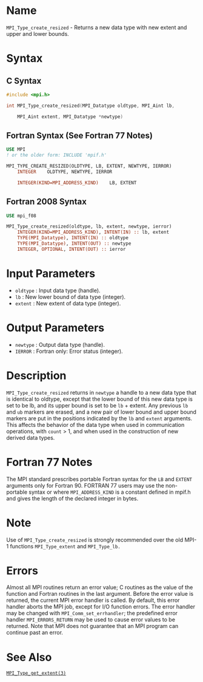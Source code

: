 # Name

`MPI_Type_create_resized` - Returns a new data type with new extent
and upper and lower bounds.

# Syntax

## C Syntax

```c
#include <mpi.h>

int MPI_Type_create_resized(MPI_Datatype oldtype, MPI_Aint lb,

    MPI_Aint extent, MPI_Datatype *newtype)
```

## Fortran Syntax (See Fortran 77 Notes)

```fortran
USE MPI
! or the older form: INCLUDE 'mpif.h'

MPI_TYPE_CREATE_RESIZED(OLDTYPE, LB, EXTENT, NEWTYPE, IERROR)
    INTEGER    OLDTYPE, NEWTYPE, IERROR

    INTEGER(KIND=MPI_ADDRESS_KIND)    LB, EXTENT
```

## Fortran 2008 Syntax

```fortran
USE mpi_f08

MPI_Type_create_resized(oldtype, lb, extent, newtype, ierror)
    INTEGER(KIND=MPI_ADDRESS_KIND), INTENT(IN) :: lb, extent
    TYPE(MPI_Datatype), INTENT(IN) :: oldtype
    TYPE(MPI_Datatype), INTENT(OUT) :: newtype
    INTEGER, OPTIONAL, INTENT(OUT) :: ierror
```


# Input Parameters

* `oldtype` : Input data type (handle).
* `lb` : New lower bound of data type (integer).
* `extent` : New extent of data type (integer).

# Output Parameters

* `newtype` : Output data type (handle).
* `IERROR` : Fortran only: Error status (integer).

# Description

`MPI_Type_create_resized` returns in `newtype` a handle to a new data type
that is identical to oldtype, except that the lower bound of this new
data type is set to be lb, and its upper bound is set to be `lb` +
extent. Any previous `lb` and `ub` markers are erased, and a new pair
of lower bound and upper bound markers are put in the positions
indicated by the `lb` and `extent` arguments. This affects the behavior
of the data type when used in communication operations, with `count` >
1, and when used in the construction of new derived data types.

# Fortran 77 Notes

The MPI standard prescribes portable Fortran syntax for the `LB` and
`EXTENT` arguments only for Fortran 90. FORTRAN 77 users may use the
non-portable syntax
    or
where `MPI_ADDRESS_KIND` is a constant defined in mpif.h and gives the
length of the declared integer in bytes.

# Note

Use of `MPI_Type_create_resized` is strongly recommended over the old
MPI-1 functions `MPI_Type_extent` and `MPI_Type_lb.`

# Errors

Almost all MPI routines return an error value; C routines as the value
of the function and Fortran routines in the last argument.
Before the error value is returned, the current MPI error handler is
called. By default, this error handler aborts the MPI job, except for
I/O function errors. The error handler may be changed with
`MPI_Comm_set_errhandler`; the predefined error handler `MPI_ERRORS_RETURN`
may be used to cause error values to be returned. Note that MPI does not
guarantee that an MPI program can continue past an error.

# See Also

[`MPI_Type_get_extent(3)`](./?file=MPI_Type_get_extent.md)
